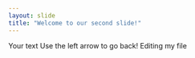 ```yaml
---
layout: slide
title: "Welcome to our second slide!"
---
```

Your text
Use the left arrow to go back!
Editing my file
